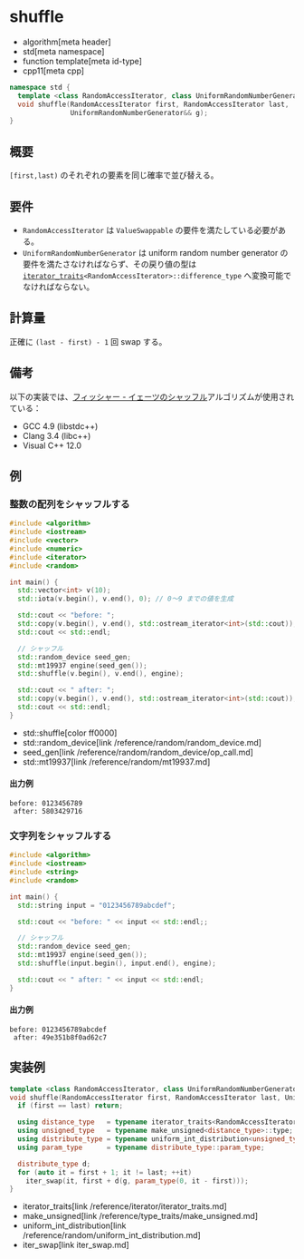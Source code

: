 # shuffle
* algorithm[meta header]
* std[meta namespace]
* function template[meta id-type]
* cpp11[meta cpp]


```cpp
namespace std {
  template <class RandomAccessIterator, class UniformRandomNumberGenerator>
  void shuffle(RandomAccessIterator first, RandomAccessIterator last,
               UniformRandomNumberGenerator&& g);
}
```

## 概要
`[first,last)` のそれぞれの要素を同じ確率で並び替える。


## 要件
- `RandomAccessIterator` は `ValueSwappable` の要件を満たしている必要がある。
- `UniformRandomNumberGenerator` は uniform random number generator の要件を満たさなければならず、その戻り値の型は [`iterator_traits`](/reference/iterator/iterator_traits.md)`<RandomAccessIterator>::difference_type` へ変換可能でなければならない。


## 計算量
正確に `(last - first) - 1` 回 swap する。


## 備考
以下の実装では、[フィッシャー - イェーツのシャッフル](https://ja.wikipedia.org/wiki/%E3%83%95%E3%82%A3%E3%83%83%E3%82%B7%E3%83%A3%E3%83%BC_-_%E3%82%A4%E3%82%A7%E3%83%BC%E3%83%84%E3%81%AE%E3%82%B7%E3%83%A3%E3%83%83%E3%83%95%E3%83%AB)アルゴリズムが使用されている：

- GCC 4.9 (libstdc++)
- Clang 3.4 (libc++)
- Visual C++ 12.0


## 例
### 整数の配列をシャッフルする
```cpp
#include <algorithm>
#include <iostream>
#include <vector>
#include <numeric>
#include <iterator>
#include <random>

int main() {
  std::vector<int> v(10);
  std::iota(v.begin(), v.end(), 0); // 0～9 までの値を生成

  std::cout << "before: ";
  std::copy(v.begin(), v.end(), std::ostream_iterator<int>(std::cout));
  std::cout << std::endl;

  // シャッフル
  std::random_device seed_gen;
  std::mt19937 engine(seed_gen());
  std::shuffle(v.begin(), v.end(), engine);

  std::cout << " after: ";
  std::copy(v.begin(), v.end(), std::ostream_iterator<int>(std::cout));
  std::cout << std::endl;
}
```
* std::shuffle[color ff0000]
* std::random_device[link /reference/random/random_device.md]
* seed_gen[link /reference/random/random_device/op_call.md]
* std::mt19937[link /reference/random/mt19937.md]

#### 出力例
```
before: 0123456789
 after: 5803429716
```

### 文字列をシャッフルする
```cpp
#include <algorithm>
#include <iostream>
#include <string>
#include <random>

int main() {
  std::string input = "0123456789abcdef";

  std::cout << "before: " << input << std::endl;;

  // シャッフル
  std::random_device seed_gen;
  std::mt19937 engine(seed_gen());
  std::shuffle(input.begin(), input.end(), engine);

  std::cout << " after: " << input << std::endl;
}
```

#### 出力例
```
before: 0123456789abcdef
 after: 49e351b8f0ad62c7
```

## 実装例
```cpp
template <class RandomAccessIterator, class UniformRandomNumberGenerator>
void shuffle(RandomAccessIterator first, RandomAccessIterator last, UniformRandomNumberGenerator&& g) {
  if (first == last) return;

  using distance_type   = typename iterator_traits<RandomAccessIterator>::difference_type;
  using unsigned_type   = typename make_unsigned<distance_type>::type;
  using distribute_type = typename uniform_int_distribution<unsigned_type>;
  using param_type      = typename distribute_type::param_type;

  distribute_type d;
  for (auto it = first + 1; it != last; ++it)
    iter_swap(it, first + d(g, param_type(0, it - first)));
}
```
* iterator_traits[link /reference/iterator/iterator_traits.md]
* make_unsigned[link /reference/type_traits/make_unsigned.md]
* uniform_int_distribution[link /reference/random/uniform_int_distribution.md]
* iter_swap[link iter_swap.md]

